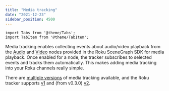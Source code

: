 ```yaml
---
title: "Media tracking"
date: "2021-12-23"
sidebar_position: 4500
---
```


```mdx-code-block
import Tabs from '@theme/Tabs';
import TabItem from '@theme/TabItem';
```

Media tracking enables collecting events about audio/video playback from the [Audio](https://developer.roku.com/en-gb/docs/references/scenegraph/media-playback-nodes/audio.md) and [Video](https://developer.roku.com/en-gb/docs/references/scenegraph/media-playback-nodes/video.md) nodes provided in the Roku SceneGraph SDK for media playback.
Once enabled for a node, the tracker subscribes to selected events and tracks them automatically.
This makes adding media tracking into your Roku channels really simple.

There are [multiple versions](/docs/sources/trackers/javascript-trackers/web-tracker/tracking-events/media/index.md) of media tracking available, and the Roku tracker supports [v1](/docs/sources/trackers/roku-tracker/media-tracking/v1/index.md) and (from v0.3.0) [v2](/docs/sources/trackers/roku-tracker/media-tracking/v2/index.md).
